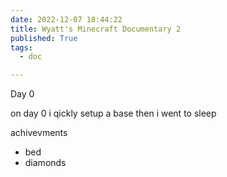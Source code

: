 ```yaml
---
date: 2022-12-07 18:44:22
title: Wyatt's Minecraft Documentary 2
published: True
tags:
  - doc

---
```


Day 0

  on day 0 i qickly setup a base then i went to sleep


achivevments
* bed
* diamonds


